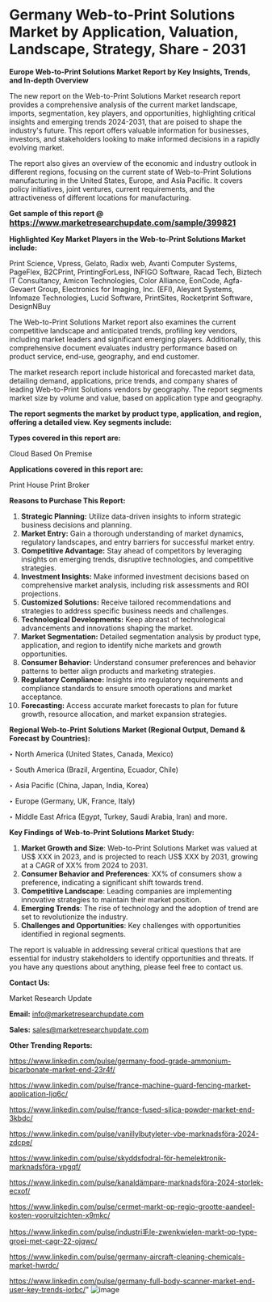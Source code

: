 # Germany Web-to-Print Solutions Market by Application, Valuation, Landscape, Strategy, Share - 2031

<strong>Europe Web-to-Print Solutions Market Report by Key Insights, Trends, and In-depth Overview</strong>

The new report on the Web-to-Print Solutions Market research report provides a comprehensive analysis of the current market landscape, imports, segmentation, key players, and opportunities, highlighting critical insights and emerging trends 2024-2031,</strong> that are poised to shape the industry's future. This report offers valuable information for businesses, investors, and stakeholders looking to make informed decisions in a rapidly evolving market.

The report also gives an overview of the economic and industry outlook in different regions, focusing on the current state of Web-to-Print Solutions manufacturing in the United States, Europe, and Asia Pacific. It covers policy initiatives, joint ventures, current requirements, and the attractiveness of different locations for manufacturing.

<strong>Get sample of this report @ <a href=https://www.marketresearchupdate.com/sample/399821><font size=3 color=#0000ff>https://www.marketresearchupdate.com/sample/399821</font></a></strong>

<strong>Highlighted Key Market Players in the Web-to-Print Solutions Market include:</strong>

Print Science, Vpress, Gelato, Radix web, Avanti Computer Systems, PageFlex, B2CPrint, PrintingForLess, INFIGO Software, Racad Tech, Biztech IT Consultancy, Amicon Technologies, Color Alliance, EonCode, Agfa-Gevaert Group, Electronics for Imaging, Inc. (EFI), Aleyant Systems, Infomaze Technologies, Lucid Software, PrintSites, Rocketprint Software, DesignNBuy

The Web-to-Print Solutions Market report also examines the current competitive landscape and anticipated trends, profiling key vendors, including market leaders and significant emerging players. Additionally, this comprehensive document evaluates industry performance based on product service, end-use, geography, and end customer.

The market research report include historical and forecasted market data, detailing demand, applications, price trends, and company shares of leading Web-to-Print Solutions vendors by geography. The report segments market size by volume and value, based on application type and geography.

<strong>The report segments the market by product type, application, and region, offering a detailed view. Key segments include:</strong>

<strong>Types covered in this report are:</strong>

Cloud Based
On Premise

<strong>Applications covered in this report are:</strong>

Print House
Print Broker

<strong>Reasons to Purchase This Report:</strong>
<ol>
  <li><strong>Strategic Planning:</strong> Utilize data-driven insights to inform strategic business decisions and planning.</li>
  <li><strong>Market Entry:</strong> Gain a thorough understanding of market dynamics, regulatory landscapes, and entry barriers for successful market entry.</li>
  <li><strong>Competitive Advantage:</strong> Stay ahead of competitors by leveraging insights on emerging trends, disruptive technologies, and competitive strategies.</li>
  <li><strong>Investment Insights:</strong> Make informed investment decisions based on comprehensive market analysis, including risk assessments and ROI projections.</li>
  <li><strong>Customized Solutions:</strong> Receive tailored recommendations and strategies to address specific business needs and challenges.</li>
  <li><strong>Technological Developments:</strong> Keep abreast of technological advancements and innovations shaping the market.</li>
  <li><strong>Market Segmentation:</strong> Detailed segmentation analysis by product type, application, and region to identify niche markets and growth opportunities.</li>
  <li><strong>Consumer Behavior:</strong> Understand consumer preferences and behavior patterns to better align products and marketing strategies.</li>
  <li><strong>Regulatory Compliance:</strong> Insights into regulatory requirements and compliance standards to ensure smooth operations and market acceptance.</li>
  <li><strong>Forecasting:</strong> Access accurate market forecasts to plan for future growth, resource allocation, and market expansion strategies.</li>
</ol>

<strong>Regional Web-to-Print Solutions Market (Regional Output, Demand &amp; Forecast by Countries):</strong>

‣ North America (United States, Canada, Mexico)

‣ South America (Brazil, Argentina, Ecuador, Chile)

‣ Asia Pacific (China, Japan, India, Korea)

‣ Europe (Germany, UK, France, Italy)

‣ Middle East Africa (Egypt, Turkey, Saudi Arabia, Iran) and more.

<strong>Key Findings of Web-to-Print Solutions Market Study:</strong>
<ol>
  <li><strong>Market Growth and Size</strong>: Web-to-Print Solutions Market was valued at US$ XXX in 2023, and is projected to reach US$ XXX by 2031, growing at a CAGR of XX% from 2024 to 2031.</li>
  <li><strong>Consumer Behavior and Preferences</strong>: XX% of consumers show a preference, indicating a significant shift towards trend.</li>
  <li><strong>Competitive Landscape</strong>: Leading companies are implementing innovative strategies to maintain their market position.</li>
  <li><strong>Emerging Trends</strong>: The rise of technology and the adoption of trend are set to revolutionize the industry.</li>
  <li><strong>Challenges and Opportunities</strong>: Key challenges with opportunities identified in regional segments.</li>
</ol>

The report is valuable in addressing several critical questions that are essential for industry stakeholders to identify opportunities and threats. If you have any questions about anything, please feel free to contact us.

<strong>Contact Us:</strong>

Market Research Update

<strong>Email:</strong> info@marketresearchupdate.com

<strong>Sales:</strong> sales@marketresearchupdate.com

<strong>Other Trending Reports:</strong>

<a href=https://www.linkedin.com/pulse/germany-food-grade-ammonium-bicarbonate-market-end-23r4f/>https://www.linkedin.com/pulse/germany-food-grade-ammonium-bicarbonate-market-end-23r4f/</a>

<a href=https://www.linkedin.com/pulse/france-machine-guard-fencing-market-application-ljq6c/>https://www.linkedin.com/pulse/france-machine-guard-fencing-market-application-ljq6c/</a>

<a href=https://www.linkedin.com/pulse/france-fused-silica-powder-market-end-3kbdc/>https://www.linkedin.com/pulse/france-fused-silica-powder-market-end-3kbdc/</a>

<a href=https://www.linkedin.com/pulse/vanillylbutyleter-vbe-marknadsföra-2024-zdcpe/>https://www.linkedin.com/pulse/vanillylbutyleter-vbe-marknadsföra-2024-zdcpe/</a>

<a href=https://www.linkedin.com/pulse/skyddsfodral-för-hemelektronik-marknadsföra-vpgqf/>https://www.linkedin.com/pulse/skyddsfodral-för-hemelektronik-marknadsföra-vpgqf/</a>

<a href=https://www.linkedin.com/pulse/kanaldämpare-marknadsföra-2024-storlek-ecxof/>https://www.linkedin.com/pulse/kanaldämpare-marknadsföra-2024-storlek-ecxof/</a>

<a href=https://www.linkedin.com/pulse/cermet-markt-op-regio-grootte-aandeel-kosten-vooruitzichten-x9mkc/>https://www.linkedin.com/pulse/cermet-markt-op-regio-grootte-aandeel-kosten-vooruitzichten-x9mkc/</a>

<a href=https://www.linkedin.com/pulse/industri毛le-zwenkwielen-markt-op-type-groei-met-cagr-22-ojqwc/>https://www.linkedin.com/pulse/industri毛le-zwenkwielen-markt-op-type-groei-met-cagr-22-ojqwc/</a>

<a href=https://www.linkedin.com/pulse/germany-aircraft-cleaning-chemicals-market-hwrdc/>https://www.linkedin.com/pulse/germany-aircraft-cleaning-chemicals-market-hwrdc/</a>

<a href=https://www.linkedin.com/pulse/germany-full-body-scanner-market-end-user-key-trends-iorbc/>https://www.linkedin.com/pulse/germany-full-body-scanner-market-end-user-key-trends-iorbc/</a>"
![image](https://github.com/user-attachments/assets/c3e33ae6-9373-444f-91d2-375598605019)
